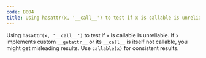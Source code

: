 ```yaml
---
code: B004
title: Using hasattr(x, '__call__') to test if x is callable is unreliable
---
```


Using `hasattr(x, '__call__')` to test if `x` is callable is unreliable. If `x` implements custom `__getattr__` or its `__call__` is itself not callable, you might get misleading results. Use `callable(x)` for consistent results.